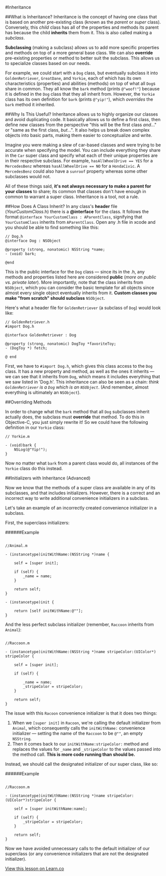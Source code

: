 #Inheritance

##What is Inheritance?
Inheritance is the concept of having one class that is based on another pre-existing class (known as the *parent* or *super* class). Conversely, this *child* class has all of the properties and methods its parent has because the child **inherits** them from it. This is also called making a *subclass*. 

**Subclassing** (making a subclass) allows us to add more specific properties and methods on top of a more general base class. We can also **override** pre-existing properties or method to better suit the subclass. This allows us to specialize classes based on our needs.

For example, we could start with a `Dog` class, but eventually subclass it into `GoldenRetriever`, `GreatDane`, and `Yorkie`, each of which has its own characteristics (properties) and abilities (methods) on top of what all `Dog`s share in common. They all know the `bark` method (prints `@"woof!"`) because it is defined in the `Dog` class that they all inherit from. However, the `Yorkie` class has its own definition for `bark` (prints `@"yip!"`), which *overrides* the `bark` method it inherited. 

##Why Is This Useful?
Inheritance allows us to highly organize our classes and avoid duplicating code. It basically allows us to define a first class, then define new classes from the perspective "this will be the first class *and*..." or "same as the first class, *but*...". It also helps us break down complex objects into basic parts, making them easier to conceptualize and write. 

Imagine you were making a slew of car-based classes and were trying to be accurate when specifying the model. You can include everything they share in the `Car` super class and specify what each of their unique properties are in their respective subclass. For example, `hasAllWheelDrive == YES` for a `MercedesBenz` whereas `hasAllWheelDrive == NO` for a `HondaCivic`. A `MercedesBenz` could also have a `sunroof` property whereas some other subclasses would not.

All of these things said, **it's not always necessary to make a parent for your classes** to share; its common that classes don't have enough in common to warrant a super class. Inheritance is a tool, not a rule. 

##How Does A Class Inherit?
In any class's **header** file (*YourCustomClass*.h) there is a **@interface** for the class. It follows the format `@interface YourCustomClass : AParentClass`, signifying that `YourCustomClass` inherits from `AParentClass`. Open any .h file in xcode and you should be able to find something like this:

```objective_c
// Dog.h
@interface Dog : NSObject

@property (strong, nonatomic) NSString *name;
- (void) bark;

@end
```
This is the public interface for the `Dog` class — since its in the .h, any methods and properties listed here are considered **public** (*more on public vs. private later*). More importantly, note that the class inherits from `NSObject`, which you can consider the basic template for all objects since almost every single object eventually inherits from it. **Custom classes you make "from scratch" should subclass** `NSObject`. 

Here's what a header file for `GoldenRetriever` (a subclass of `Dog`) would look like: 

```objective_c
// GoldenRetriever.h
#import Dog.h

@interface GoldenRetriever : Dog

@property (strong, nonatomic) DogToy *favoriteToy;
- (DogToy *) fetch; 

@ end
```
First, we have to `#import Dog.h`, which gives this class access to the `Dog` class. It has a new property and method, as well as the ones it inherits — we can see that it inherits from `Dog`, which means it includes everything that we saw listed in 'Dog.h'. This inheritance can also be seen as a chain: *think `GoldenRetriever` is a `Dog` which is an `NSObject`*. (And remember, almost everything is ultimately an `NSObject`).

##Overriding Methods

In order to change what the `bark` method that all `Dog` subclasses inherit actually does, the subclass must **override** that method. To do this in Objective-C, you just simply rewrite it! So we could have the following definition in our `Yorkie` class:

```objective_c
// Yorkie.m

- (void)bark {
	NSLog(@"Yip!");
}
```
Now no matter what `bark` from a parent class would do, all instances of the `Yorkie` class do this instead.

##Initializers with Inheritance (Advanced)

Now we know that the methods of a super class are available in any of its subclasses, and that includes initializers. However, there is a correct and an incorrect way to write additional convenience initializers in a subclass.

Let's take an example of an incorrectly created convenience initializer in a subclass.

First, the superclass initializers:

######Example
```objective_c

//Animal.m

- (instancetype)initWithName:(NSString *)name {
	
	self = [super init];

	if (self) {
		_name = name;
	}

	return self;
}

- (instancetype)init {
	
	return [self initWithName:@""];
}

```

And the less perfect subclass initializer (remember, `Raccoon` inherits from `Animal`):

```objective_c

//Raccoon.m

- (instancetype)initWithName:(NSString *)name stripeColor:(UIColor*) stripeColor {
	
	self = [super init];

	if (self) {

		_name = name;
		_stripeColor = stripeColor;
	}

	return self;
}

```

The issue with this `Racoon` convenience initializer is that it does two things: 
   
   1. When we `[super init]` in `Racoon`, we're calling the default initializer from `Animal`, which consequently calls the `initWithName:` convenience initializer — setting the name of the `Raccoon` to be `@""`, an empty `NSString`. 
   2. Then it comes back to our `initWithName:stripeColor:` method and replaces the values for `_name` and `_stripeColor` to the values passed into the method call. **This is more code running than should be.** 

Instead, we should call the designated initializer of our super class, like so:

######Example

```objective_c

//Raccoon.m

- (instancetype)initWithName:(NSString *)name stripeColor:(UIColor*)stripeColor {
	
	self = [super initWithName:name];

	if (self) {
		_stripeColor = stripeColor;
	}

	return self;
}
```
Now we have avoided unnecessary calls to the default initializer of our superclass (or any convenience initializers that are not the designated initializer).



<a href='https://learn.co/lessons/reading-ios-inheritance' data-visibility='hidden'>View this lesson on Learn.co</a>
